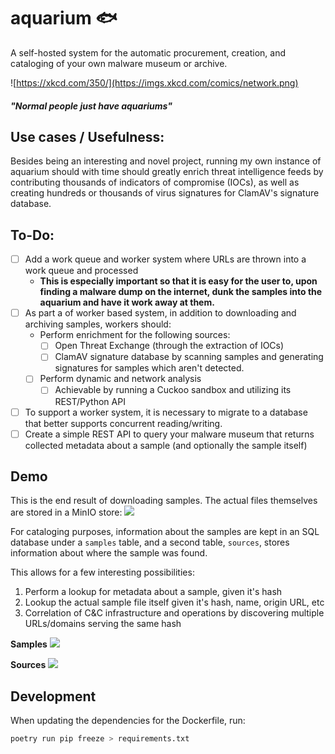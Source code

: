 # aquarium 🐟

A self-hosted system for the automatic procurement, creation, and cataloging of your own malware museum or archive.

![https://xkcd.com/350/](https://imgs.xkcd.com/comics/network.png)

##### _"Normal people just have aquariums"_

## Use cases / Usefulness:

Besides being an interesting and novel project, running my own instance of aquarium should with time should greatly enrich threat intelligence feeds by contributing thousands of indicators of compromise (IOCs), as well as creating hundreds or thousands of virus signatures for ClamAV's signature database. 

## To-Do:
- [ ] Add a work queue and worker system where URLs are thrown into a work queue and processed
  - **This is especially important so that it is easy for the user to, upon finding a malware dump on the internet, dunk the samples into the aquarium and have it work away at them.**
- [ ] As part a of worker based system, in addition to downloading and archiving samples, workers should:
  - Perform enrichment for the following sources:
    - [ ] Open Threat Exchange (through the extraction of IOCs)
    - [ ] ClamAV signature database by scanning samples and generating signatures for samples which aren't detected.
  - [ ] Perform dynamic and network analysis
    - [ ] Achievable by running a Cuckoo sandbox and utilizing its REST/Python API
- [ ] To support a worker system, it is necessary to migrate to a database that better supports concurrent reading/writing.
- [ ] Create a simple REST API to query your malware museum that returns collected metadata about a sample (and optionally the sample itself)

## Demo

This is the end result of downloading samples. The actual files themselves are stored in a MinIO store:
![](screenshot/screenshot_minio.png)

For cataloging purposes, information about the samples are kept in an SQL database under a `samples` table, and a second table, `sources`, stores information about where the sample was found. 

This allows for a few interesting possibilities:
1. Perform a lookup for metadata about a sample, given it's hash
2. Lookup the actual sample file itself given it's hash, name, origin URL, etc
3. Correlation of C&C infrastructure and operations by discovering multiple URLs/domains serving the same hash


**Samples**
![](screenshot/screenshot_samples.png)

**Sources**
![](screenshot/screenshot_sources.png)

## Development

When updating the dependencies for the Dockerfile, run:

```bash
poetry run pip freeze > requirements.txt
```
